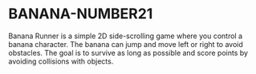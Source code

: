 # BANANA-NUMBER21
Banana Runner is a simple 2D side-scrolling game where you control a banana character. The banana can jump and move left or right to avoid obstacles. The goal is to survive as long as possible and score points by avoiding collisions with objects.
